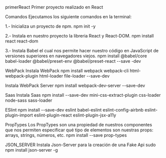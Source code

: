 primerReact
Primer proyecto realizado en React

Comandos
Ejecutamos los siguiente comandos en la terminal:

1.- Inicializa un proyecto de npm.
npm init -y

2.- Instala en nuestro proyecto la libreria React y React-DOM.
npm install react react-dom

3.- Instala Babel el cual nos permite hacer nuestro código en JavaScript de versiones superiores en navegadores viejos.
npm install @babel/core babel-loader @babel/preset-env @babel/preset-react --save -dev

WebPack
Instala WebPack
npm install webpack webpack-cli html-webpack-plugin html-loader file-loader --save-dev

Instala WebPack Server
npm install webpack-dev-server --save-dev

Saas
Instala Saas
npm install --save-dev mini-css-extract-plugin css-loader node-sass sass-loader

ESlint
npm install --save-dev eslint babel-eslint eslint-config-airbnb eslint-plugin-import eslint-plugin-react eslint-plugin-jsx-a11y

PropTypes
Los PropTypes son una propiedad de nuestros componentes que nos permiten especificar qué tipo de elementos son nuestras props: arrays, strings, números, etc.
npm install --save prop-types

JSON_SERVER
Instala Json-Server para la creación de una Fake Api
sudo npm install json-server -g
